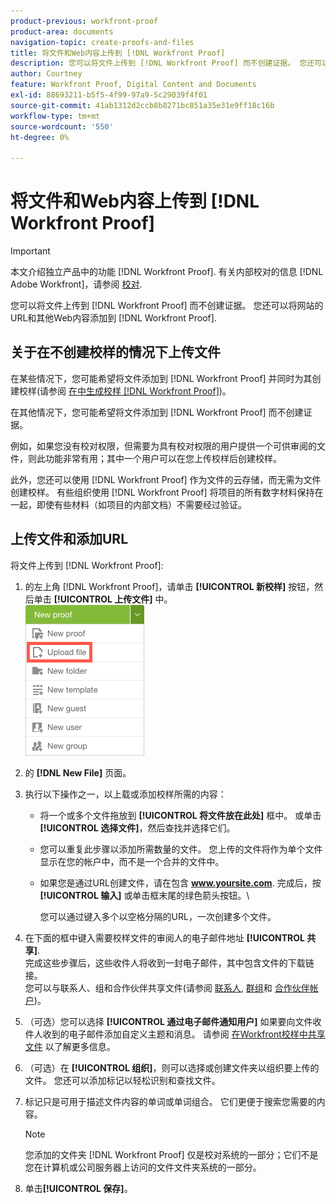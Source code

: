 ```yaml
---
product-previous: workfront-proof
product-area: documents
navigation-topic: create-proofs-and-files
title: 将文件和Web内容上传到 [!DNL Workfront Proof]
description: 您可以将文件上传到 [!DNL Workfront Proof] 而不创建证据。 您还可以将网站的URL和其他Web内容添加到 [!DNL Workfront Proof].
author: Courtney
feature: Workfront Proof, Digital Content and Documents
exl-id: 88693211-b5f5-4f99-97a9-5c29039f4f01
source-git-commit: 41ab1312d2ccb8b8271bc851a35e31e9ff18c16b
workflow-type: tm+mt
source-wordcount: '550'
ht-degree: 0%

---
```


# 将文件和Web内容上传到 [!DNL Workfront Proof]

>[!IMPORTANT]
>
>本文介绍独立产品中的功能 [!DNL Workfront Proof]. 有关内部校对的信息 [!DNL Adobe Workfront]，请参阅 [校对](../../../review-and-approve-work/proofing/proofing.md).

您可以将文件上传到 [!DNL Workfront Proof] 而不创建证据。 您还可以将网站的URL和其他Web内容添加到 [!DNL Workfront Proof].

## 关于在不创建校样的情况下上传文件

在某些情况下，您可能希望将文件添加到 [!DNL Workfront Proof] 并同时为其创建校样(请参阅 [在中生成校样 [!DNL Workfront Proof]](../../../workfront-proof/wp-work-proofsfiles/create-proofs-and-files/generate-proofs.md))。

在其他情况下，您可能希望将文件添加到 [!DNL Workfront Proof] 而不创建证据。

例如，如果您没有校对权限，但需要为具有校对权限的用户提供一个可供审阅的文件，则此功能非常有用；其中一个用户可以在您上传校样后创建校样。

此外，您还可以使用 [!DNL Workfront Proof] 作为文件的云存储，而无需为文件创建校样。 有些组织使用 [!DNL Workfront Proof] 将项目的所有数字材料保持在一起，即使有些材料（如项目的内部文档）不需要经过验证。

## 上传文件和添加URL

将文件上传到 [!DNL Workfront Proof]:

1. 的左上角 [!DNL Workfront Proof]，请单击 **[!UICONTROL 新校样]** 按钮，然后单击 **[!UICONTROL 上传文件]** 中。\
   ![](assets/new-proof-button-menu.png)

1. 的 **[!DNL New File]** 页面。
1. 执行以下操作之一，以上载或添加校样所需的内容：

   * 将一个或多个文件拖放到 **[!UICONTROL 将文件放在此处]** 框中。 或单击 **[!UICONTROL 选择文件]**，然后查找并选择它们。

   * 您可以重复此步骤以添加所需数量的文件。 您上传的文件将作为单个文件显示在您的帐户中，而不是一个合并的文件中。

   * 如果您是通过URL创建文件，请在包含 **www.yoursite.com**. 完成后，按 **[!UICONTROL 输入]** 或单击框末尾的绿色箭头按钮。\

      您可以通过键入多个以空格分隔的URL，一次创建多个文件。

1. 在下面的框中键入需要校样文件的审阅人的电子邮件地址 **[!UICONTROL 共享]**.\
   完成这些步骤后，这些收件人将收到一封电子邮件，其中包含文件的下载链接。\
   您可以与联系人、组和合作伙伴共享文件(请参阅 [联系人](https://support.workfront.com/hc/en-us/sections/115000920808-Contacts),  [群组](https://support.workfront.com/hc/en-us/sections/115000920828-Groups)和 [合作伙伴帐户](https://support.workfront.com/hc/en-us/sections/115000912107-Partner-accounts))。

1. （可选）您可以选择 **[!UICONTROL 通过电子邮件通知用户]** 如果要向文件收件人收到的电子邮件添加自定义主题和消息。 请参阅 [在Workfront校样中共享文件](../../../workfront-proof/wp-work-proofsfiles/share-proofs-and-files/share-files.md) 以了解更多信息。

1. （可选）在 **[!UICONTROL 组织]**，则可以选择或创建文件夹以组织要上传的文件。 您还可以添加标记以轻松识别和查找文件。
1. 标记只是可用于描述文件内容的单词或单词组合。 它们更便于搜索您需要的内容。

   >[!NOTE]
   >
   > 您添加的文件夹 [!DNL Workfront Proof] 仅是校对系统的一部分；它们不是您在计算机或公司服务器上访问的文件文件夹系统的一部分。

1. 单击&#x200B;**[!UICONTROL 保存]**。
